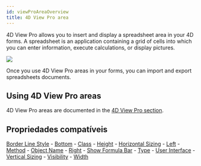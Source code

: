 ```yaml
---
id: viewProAreaOverview
title: 4D View Pro area
---
```


4D View Pro allows you to insert and display a spreadsheet area in your 4D forms. A spreadsheet is an application containing a grid of cells into which you can enter information, execute calculations, or display pictures.

![](../assets/en/FormObjects/viewPro2.png)

Once you use 4D View Pro areas in your forms, you can import and export spreadsheets documents.


## Using 4D View Pro areas

4D View Pro areas are documented in the [4D View Pro section](ViewPro/getting-started.md).


## Propriedades compatíveis

[Border Line Style](properties_BackgroundAndBorder.md#border-line-style) - [Bottom](properties_CoordinatesAndSizing.md#bottom) - [Class](properties_Object.md#css-class) - [Height](properties_CoordinatesAndSizing.md#height) - [Horizontal Sizing](properties_ResizingOptions.md#horizontal-sizing) - [Left](properties_CoordinatesAndSizing.md#left) - [Method](properties_Action.md#method) - [Object Name](properties_Object.md#object-name) - [Right](properties_CoordinatesAndSizing.md#right) - [Show Formula Bar](properties_Appearance.md#show-formula-bar) - [Type](properties_Object.md#type) - [User Interface](properties_Appearance.md#user-interface) - [Vertical Sizing](properties_ResizingOptions.md#vertical-sizing) - [Visibility](properties_Display.md#visibility) - [Width](properties_CoordinatesAndSizing.md#width) 
